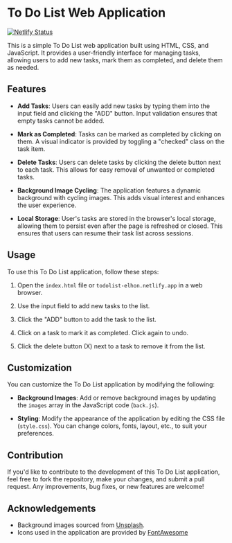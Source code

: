 # To Do List Web Application
[![Netlify Status](https://api.netlify.com/api/v1/badges/c480c4ce-66d7-4bc4-9f75-934ab71d56a7/deploy-status)](https://app.netlify.com/sites/todolist-elhon/deploys)

This is a simple To Do List web application built using HTML, CSS, and JavaScript. It provides a user-friendly interface for managing tasks, allowing users to add new tasks, mark them as completed, and delete them as needed.

## Features

- **Add Tasks**: Users can easily add new tasks by typing them into the input field and clicking the "ADD" button. Input validation ensures that empty tasks cannot be added.

- **Mark as Completed**: Tasks can be marked as completed by clicking on them. A visual indicator is provided by toggling a "checked" class on the task item.

- **Delete Tasks**: Users can delete tasks by clicking the delete button next to each task. This allows for easy removal of unwanted or completed tasks.

- **Background Image Cycling**: The application features a dynamic background with cycling images. This adds visual interest and enhances the user experience.

- **Local Storage**: User's tasks are stored in the browser's local storage, allowing them to persist even after the page is refreshed or closed. This ensures that users can resume their task list across sessions.

## Usage

To use this To Do List application, follow these steps:

1. Open the `index.html` file or `todolist-elhon.netlify.app` in a web browser.

2. Use the input field to add new tasks to the list.

3. Click the "ADD" button to add the task to the list.

4. Click on a task to mark it as completed. Click again to undo.

5. Click the delete button (X) next to a task to remove it from the list.

## Customization

You can customize the To Do List application by modifying the following:

- **Background Images**: Add or remove background images by updating the `images` array in the JavaScript code (`back.js`).

- **Styling**: Modify the appearance of the application by editing the CSS file (`style.css`). You can change colors, fonts, layout, etc., to suit your preferences.

## Contribution

If you'd like to contribute to the development of this To Do List application, feel free to fork the repository, make your changes, and submit a pull request. Any improvements, bug fixes, or new features are welcome!

<!-- ## License

This project is licensed under the MIT License - see the [LICENSE](LICENSE) file for details. -->

## Acknowledgements

- Background images sourced from [Unsplash](https://unsplash.com).
- Icons used in the application are provided by [FontAwesome](https://fontawesome.com)

